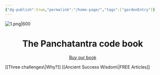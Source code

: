 ```yaml
---
{"dg-publish":true,"permalink":"/home-page/","tags":["gardenEntry"]}
---
```


![1.png|600](/img/user/images/1.png)

<center><h1>The Panchatantra code book</h1></center>
<p style="text-align:center;">
  <a href="https://www.amazon.in/Panchatantra-code-Become-super-star-ebook/dp/B0FHRPC89C/" target="_blank">Buy our book</a>

</p>
  [[Three challenges\|Why?]]
  [[Ancient Success Wisdom\|FREE Articles]]





